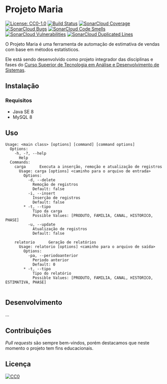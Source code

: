 # Projeto Maria 

[![License: CC0-1.0](https://img.shields.io/badge/License-CC0%201.0-lightgrey.svg)](http://creativecommons.org/publicdomain/zero/1.0/) 
[![Build Status](https://travis-ci.org/senaisc-florianopolis/projeto-maria.svg?branch=master)](https://travis-ci.org/senaisc-florianopolis/projeto-maria)
[![SonarCloud Coverage](https://sonarcloud.io/api/project_badges/measure?project=br.senai.sc.edu:projeto-maria&metric=coverage)](https://sonarcloud.io/component_measures?id=br.senai.sc.edu%3Aprojeto-maria&metric=coverage)
[![SonarCloud Bugs](https://sonarcloud.io/api/project_badges/measure?project=br.senai.sc.edu:projeto-maria&metric=bugs)](https://sonarcloud.io/component_measures?id=br.senai.sc.edu%3Aprojeto-maria&metric=bugs)
[![SonarCloud Code Smells](https://sonarcloud.io/api/project_badges/measure?project=br.senai.sc.edu:projeto-maria&metric=code_smells)](https://sonarcloud.io/component_measures?id=br.senai.sc.edu%3Aprojeto-maria&metric=code_smells)
[![SonarCloud Vulnerabilities](https://sonarcloud.io/api/project_badges/measure?project=br.senai.sc.edu:projeto-maria&metric=vulnerabilities)](https://sonarcloud.io/component_measures?id=br.senai.sc.edu%3Aprojeto-maria&metric=vulnerabilities)
[![SonarCloud Duplicated Lines](https://sonarcloud.io/api/project_badges/measure?project=br.senai.sc.edu:projeto-maria&metric=duplicated_lines_density)](https://sonarcloud.io/component_measures?id=br.senai.sc.edu%3Aprojeto-maria&metric=duplicated_lines_density)

O Projeto Maria é uma ferramenta de automação de estimativa de vendas com base em métodos estatísticos.

Ele está sendo desenvolvido como projeto integrador das disciplinas e fases do [Curso Superior de Tecnologia em Análise e Desenvolvimento de Sistemas](https://www.sc.senai.br/siteinstitucional/curso/superior-de-tecnologia-em-analise-e-desenvolvimento-de-sistemas/3404).

## Instalação

### Requisitos

* Java SE 8
* MySQL 8

## Uso

```
Usage: <main class> [options] [command] [command options]
  Options:
    -h, -?, --help
      Help
  Commands:
    carga      Executa a inserção, remoção e atualização de registros
      Usage: carga [options] <caminho para o arquivo de entrada>
        Options:
          -d, --delete
            Remoção de registros
            Default: false
          -i, --insert
            Inserção de registros
            Default: false
        * -t, --tipo
            Tipo da carga
            Possible Values: [PRODUTO, FAMILIA, CANAL, HISTORICO, PHASE]
          -u, --update
            Atualização de registros
            Default: false

    relatorio      Geração de relatórios
      Usage: relatorio [options] <caminho para o arquivo de saída>
        Options:
          -pa, --periodoanterior
            Periodo anterior
            Default: 0
        * -t, --tipo
            Tipo do relatório
            Possible Values: [PRODUTO, FAMILIA, CANAL, HISTORICO, ESTIMATIVA, PHASE]


```

## Desenvolvimento

...

## Contribuições

*Pull requests* são sempre bem-vindos, porém destacamos que neste momento o projeto tem fins educacionais. 

## Licença

[![CC0](https://upload.wikimedia.org/wikipedia/commons/thumb/f/f9/CC-Zero-badge.svg/88px-CC-Zero-badge.svg.png)](https://creativecommons.org/publicdomain/zero/1.0/)
